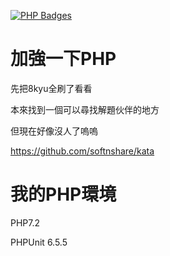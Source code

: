 [![PHP Badges](https://www.codewars.com/users/agda/badges/micro)](https://www.codewars.com/docs/ranking-and-honor-1)  
# 加強一下PHP

先把8kyu全刷了看看

本來找到一個可以尋找解題伙伴的地方

但現在好像沒人了嗚嗚



https://github.com/softnshare/kata


# 我的PHP環境
PHP7.2      


PHPUnit 6.5.5